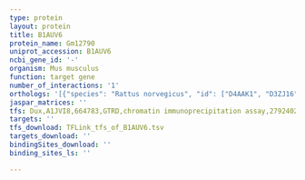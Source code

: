 ```yaml
---
type: protein
layout: protein
title: B1AUV6
protein_name: Gm12790
uniprot_accession: B1AUV6
ncbi_gene_id: '-'
organism: Mus musculus
function: target gene
number_of_interactions: '1'
orthologs: '[{"species": "Rattus norvegicus", "id": ["D4AAK1", "D3ZJ16"]}]'
jaspar_matrices: ''
tfs: Dux,A1JVI8,664783,GTRD,chromatin immunoprecipitation assay,27924024%5Buid%5D,No
targets: ''
tfs_download: TFLink_tfs_of_B1AUV6.tsv
targets_download: ''
bindingSites_download: ''
binding_sites_ls: ''

---
```

